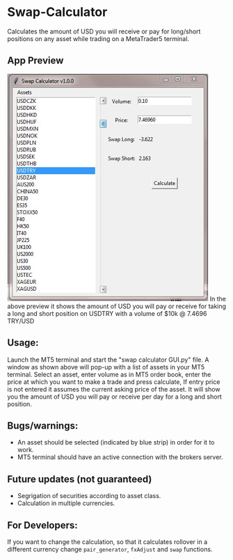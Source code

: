 # Swap-Calculator
Calculates the amount of USD you will receive or pay for long/short positions on any asset while trading on a MetaTrader5 terminal.

## App Preview

<img src="images/snap_shot.JPG" />
In the above preview it shows the amount of USD you will pay or receive for taking a long
and short position on USDTRY with a volume of $10k @ 7.4696 TRY/USD

## Usage:
Launch the MT5 terminal and start the "swap calculator GUI.py" file.
A window as shown above will pop-up with a list of assets in your MT5 terminal.
Select an asset, enter volume as in MT5 order book, enter the price at which you want to make a trade and press calculate, If entry price is not entered it assumes the current asking price of the asset.
It will show you the amount of USD you will pay or receive per day for a long and short position.

## Bugs/warnings:
 - An asset should be selected (indicated by blue strip) in order for it to work.
 - MT5 terminal should have an active connection with the brokers server.

## Future updates (not guaranteed)
 - Segrigation of securities according to asset class.
 - Calculation in multiple currencies.

## For Developers:
If you want to change the calculation, so that it calculates rollover in a different currency change `pair_generator`, `fxAdjust` and `swap` functions.
